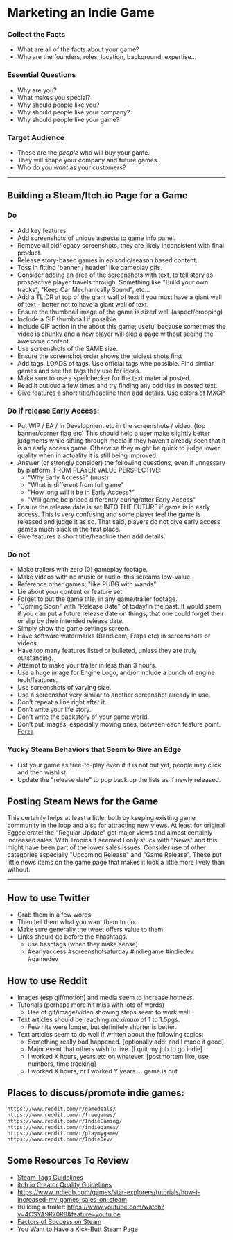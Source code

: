 # Marketing an Indie Game

### Collect the Facts
- What are all of the facts about your game?
- Who are the founders, roles, location, background, expertise...

### Essential Questions
- Why are you?
- What makes you special?
- Why should people like you?
- Why should people like your company?
- Why should people like your game?

### Target Audience
- These are the _people_ who will buy your game.
- They will shape your company and future games.
- Who do you _want_ as your customers?

---
## Building a Steam/Itch.io Page for a Game
### Do
- Add key features
- Add screenshots of unique aspects to game info panel.
- Remove all old/legacy screenshots, they are likely inconsistent with final product.
- Release story-based games in episodic/season based content.
- Toss in fitting 'banner / header' like gameplay gifs.
- Consider adding an area of the screenshots with text, to tell story as prospective player travels through.
	Something like "Build your own tracks", "Keep Car Mechanically Sound", etc...
- Add a TL;DR at top of the giant wall of text if you must have a giant wall of text - better not to have a giant wall of text.
- Ensure the thumbnail image of the game is sized well (aspect/cropping)
- Include a GIF thumbnail if possible.
- Include GIF action in the about this game; useful because sometimes the video is chunky and a new player will skip a page without
	seeing the awesome content.
- Use screenshots of the SAME size.
- Ensure the screenshot order shows the juiciest shots first
- Add tags. LOADS of tags. Use official tags whe possible. Find similar games and see the tags they use for ideas.
- Make sure to use a spellchecker for the text material posted.
- Read it outloud a few times and try finding any oddities in posted text.
- Give features a short title/headline then add details. Use colors of [MXGP](https://store.steampowered.com/app/1259800/MXGP_2020__The_Official_Motocross_Videogame/)

### Do if release Early Access:
- Put WIP / EA / In Development etc in the screenshots / video. (top banner/corner flag etc)
	This should help a user make slightly better judgments while sifting through media if they haven't already seen that it is an early access game. Otherwise they might be quick to judge lower quality when in actuality it is still being improved.
- Answer (or strongly consider) the following questions, even if unnessary by platform, FROM PLAYER VALUE PERSPECTIVE:
	- "Why Early Access?" (must)
	- "What is different from full game"
	- "How long will it be in Early Access?"
	- "Will game be priced differently during/after Early Access"
- Ensure the release date is set INTO THE FUTURE if game is in early access.
	This is very confusing and some player feel the game is released and judge it as so.
	That said, players do not give early access games much slack in the first place.
- Give features a short title/headline then add details.


### Do not
- Make trailers with zero (0) gameplay footage.
- Make videos with no music or audio, this screams low-value.
- Reference other games; "like PUBG with wands"
- Lie about your content or feature set.
- Forget to put the game title, in any game/trailer footage.
- "Coming Soon" with "Release Date" of today/in the past.
	It would seem if you can put a future release date on things, that one could forget their or slip by their intended release date.
- Simply show the game settings screen.
- Have software watermarks (Bandicam, Fraps etc) in screenshots or videos.
- Have too many features listed or bulleted, unless they are truly outstanding.
- Attempt to make your trailer in less than 3 hours.
- Use a huge image for Engine Logo, and/or include a bunch of engine tech/features.
- Use screenshots of varying size.
- Use a screenshot very similar to another screenshot already in use.
- Don’t repeat a line right after it.
- Don’t write your life story.
- Don’t write the backstory of your game world.
- Don’t put images, especially moving ones, between each feature point. [Forza](https://store.steampowered.com/app/1293830/Forza_Horizon_4/)

### **Yucky** Steam Behaviors that Seem to Give an Edge

- List your game as free-to-play even if it is not out yet, people may click and then wishlist.
- Update the "release date" to pop back up the lists as if newly released.

## Posting Steam News for the Game

This certainly helps at least a little, both by keeping existing game community in the loop and also for attracting new views. At least for original Eggcelerate! the "Regular Update" got major views and almost certainly increased sales. With Tropics it seemed I only stuck with "News" and this might have been part of the lower sales issues. Consider use of other categories especially "Upcoming Release" and "Game Release". These put little news items on the game page that makes it look a little more lively than without.

---

## How to use Twitter

- Grab them in a few words.
- Then tell them what you want them to do.
- Make sure generally the tweet offers value to them.
- Links should go before the #hashtags.
	- use hashtags (when they make sense)
	- #earlyaccess #screenshotsaturday #indiegame #indiedev #gamedev

## How to use Reddit

- Images (esp gif/motion) and media seem to increase hotness.
- Tutorials (perhaps more hit miss with lots of words)
	- Use of gif/image/video showing steps seem to work well.
- Text articles should be reaching _maximum_ of 1 to 1.5pgs.
	- Few hits were longer, but definitely shorter is better.
- Text articles seem to do well if written about the following topics:
	- Something really bad happened. [optionally add: and I made it good]
	- Major event that others wish to live. [I quit my job to go indie]
	- I worked X hours, years etc on whatever. [postmortem like, use numbers, time tracking]
	- I worked X hours,  or I worked Y years ... game is out



## Places to discuss/promote indie games:
	https://www.reddit.com/r/gamedeals/
	https://www.reddit.com/r/freegames/
	https://www.reddit.com/r/IndieGaming/
	https://www.reddit.com/r/indiegames/
	https://www.reddit.com/r/playmygame/
	https://www.reddit.com/r/IndieDev/

## Some Resources To Review
- [Steam Tags Guidelines](https://partner.steamgames.com/doc/store/tags)
- [itch.io Creator Quality Guidelines](https://itch.io/docs/creators/quality-guidelines)
- https://www.indiedb.com/games/star-explorers/tutorials/how-i-increased-my-games-sales-on-steam
- Building a trailer: https://www.youtube.com/watch?v=4CSYA9R70R8&feature=youtu.be
- [Factors of Success on Steam](https://www.reddit.com/r/gamedev/comments/buuire/what_factors_predict_the_success_of_a_steam_game/)
- [You Want to Have a Kick-Butt Steam Page](https://www.reddit.com/r/gamedev/comments/bag8qt/so_you_want_to_have_a_kickass_steam_page/)
